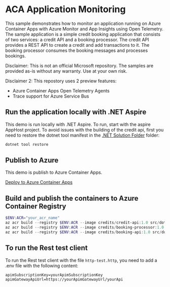 # ACA Application Monitoring

This sample demonstrates how to monitor an application running on Azure Container Apps with Azure Monitor and App Insights using Open Telemetry. The sample application is a simple credit booking application that consists of two services: a credit API and a booking processor. The credit API provides a REST API to create a credit and add transactions to it. The booking processor consumes the booking messages and processes bookings.

Disclaimer: This is not an official Microsoft repository. The samples are provided as-is without any warranty. Use at your own risk.

Disclaimer 2: This repostory uses 2 preview features:
* Azure Container Apps Open Telemetry Agents
* Trace support for Azure Service Bus

## Run the application locally with .NET Aspire

This demo is run locally with .NET Aspire. To run, start with the aspire AppHost project. To avoid issues with the building of the credit api, first you need to restore the dotnet tool manifest in the [.NET Solution Folder](src/dotnet/) folder:

```powershell
dotnet tool restore
```

## Publish to Azure

This demo is publish to Azure Container Apps.

[Deploy to Azure Container Apps](infrastructure/azure-container-apps/ReadMe.md)

## Build and publish the containers to Azure Container Registry

```powershell
$ENV:ACR="your_acr_name"
az acr build --registry $ENV:ACR --image credits/credit-api:1.0 src/dotnet/credit-api/.
az acr build --registry $ENV:ACR --image credits/booking-processor:1.0 src/dotnet/
az acr build --registry $ENV:ACR --image credits/booking-api:1.0 src/dotnet/booking-api/.
```

## To run the Rest test client

To run the Rest test client with the file `http-test.http`, you need to add a .env file with the following content:
```
apimSubscriptionKey=yourApimSubscriptionKey
apimGatewayApiUrl=https://yourApimGatewayUrl/yourApi
```
